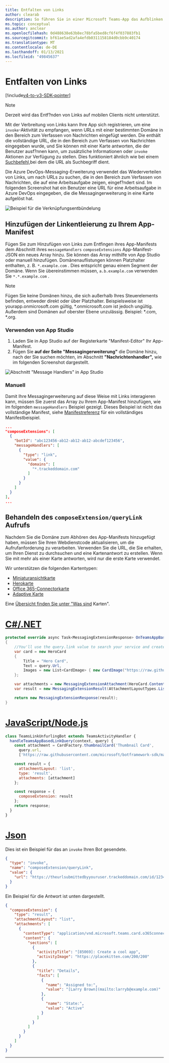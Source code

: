 ```yaml
---
title: Entfalten von Links
author: clearab
description: So führen Sie in einer Microsoft Teams-App das Aufblinken von Links mit der Messagingerweiterung aus.
ms.topic: conceptual
ms.author: anclear
ms.openlocfilehash: 0d488638e63b8ec78bfa5bed8cf6f4f037883fb1
ms.sourcegitcommit: bf61ae5ad2afa4efdb0311158184d0cbb9c40174
ms.translationtype: MT
ms.contentlocale: de-DE
ms.lasthandoff: 01/13/2021
ms.locfileid: "49845637"
---
```

# <a name="link-unfurling"></a>Entfalten von Links

[!include[v4-to-v3-SDK-pointer](~/includes/v4-to-v3-pointer-me.md)]

> [!NOTE]
> Derzeit wird das Entf?nden von Links auf mobilen Clients nicht unterstützt.

Mit der Verbreitung von Links kann Ihre App sich registrieren, um eine `invoke`-Aktivität zu empfangen, wenn URLs mit einer bestimmten Domäne in den Bereich zum Verfassen von Nachrichten eingefügt werden. Die enthält die vollständige URL, die in den Bereich zum Verfassen von Nachrichten eingegeben wurde, und Sie können mit einer Karte antworten, die der Benutzer ausf?nnen kann, um zusätzliche Informationen oder `invoke` Aktionen zur Verfügung zu stellen.  Dies funktioniert ähnlich wie bei einem [Suchbefehl,](~/messaging-extensions/how-to/search-commands/define-search-command.md)bei dem die URL als Suchbegriff dient.

Die Azure DevOps-Messaging-Erweiterung verwendet das Wiederverteilen von Links, um nach URLs zu suchen, die in den Bereich zum Verfassen von Nachrichten, die auf eine Arbeitsaufgabe zeigen, eingef?ndert sind. Im folgenden Screenshot hat ein Benutzer eine URL für eine Arbeitsaufgabe in Azure DevOps eingegeben, die die Messagingerweiterung in eine Karte aufgelöst hat.

![Beispiel für die Verknüpfungsentbündelung](~/assets/images/compose-extensions/messagingextensions_linkunfurling.png)

## <a name="add-link-unfurling-to-your-app-manifest"></a>Hinzufügen der Linkentleierung zu Ihrem App-Manifest

 Fügen Sie zum Hinzufügen von Links zum Entfingen ihres App-Manifests dem Abschnitt ihres `messageHandlers` `composeExtensions` App-Manifest-JSON ein neues Array hinzu. Sie können das Array mithilfe von App Studio oder manuell hinzufügen. Domänenauflistungen können Platzhalter enthalten, z. B. `*.example.com` . Dies entspricht genau einem Segment der Domäne. Wenn Sie übereinstimmen müssen, `a.b.example.com` verwenden Sie `*.*.example.com` .

> [!NOTE]
> Fügen Sie keine Domänen hinzu, die sich außerhalb Ihres Steuerelements befinden, entweder direkt oder über Platzhalter. Beispielsweise ist yourapp.onmicrosoft.com gültig, *.onmicrosoft.com ist jedoch ungültig. Außerdem sind Domänen auf oberster Ebene unzulässig. Beispiel: *.com, *.org.

### <a name="using-app-studio"></a>Verwenden von App Studio

1. Laden Sie in App Studio auf der Registerkarte "Manifest-Editor" Ihr App-Manifest.
1. Fügen Sie **auf der Seite "Messagingerweiterung"** die Domäne hinzu, nach der Sie suchen möchten, im Abschnitt **"Nachrichtenhandler",** wie im folgenden Screenshot dargestellt.

![Abschnitt "Message Handlers" in App Studio](~/assets/images/link-unfurling.png)

### <a name="manually"></a>Manuell

Damit Ihre Messagingerweiterung auf diese Weise mit Links interagieren kann, müssen Sie zuerst das Array zu Ihrem App-Manifest hinzufügen, wie im folgenden `messageHandlers` Beispiel gezeigt. Dieses Beispiel ist nicht das vollständige Manifest, siehe [Manifestreferenz](~/resources/schema/manifest-schema.md) für ein vollständiges Manifestbeispiel.

```json
...
"composeExtensions": [
  {
    "botId": "abc123456-ab12-ab12-ab12-abcdef123456",
    "messageHandlers": [
      {
        "type": "link",
        "value": {
          "domains": [
            "*.trackeddomain.com"
          ]
        }
      }
    ]
  }
],
...
```

## <a name="handle-the-composeextensionquerylink-invoke"></a>Behandeln des `composeExtension/queryLink` Aufrufs

Nachdem Sie die Domäne zum Abhören des App-Manifests hinzugefügt haben, müssen Sie Ihren Webdienstcode aktualisieren, um die Aufrufanforderung zu verarbeiten. Verwenden Sie die URL, die Sie erhalten, um Ihren Dienst zu durchsuchen und eine Kartenantwort zu erstellen. Wenn Sie mit mehr als einer Karte antworten, wird nur die erste Karte verwendet.

Wir unterstützen die folgenden Kartentypen:

* [Miniaturansichtkarte](~/task-modules-and-cards/cards/cards-reference.md#thumbnail-card)
* [Herokarte](~/task-modules-and-cards/cards/cards-reference.md#hero-card)
* [Office 365-Connectorkarte](~/task-modules-and-cards/cards/cards-reference.md#office-365-connector-card)
* [Adaptive Karte](~/task-modules-and-cards/cards/cards-reference.md#adaptive-card)

Eine [Übersicht finden Sie unter "Was sind](~/task-modules-and-cards/what-are-cards.md) Karten".

# <a name="cnet"></a>[C#/.NET](#tab/dotnet)

```csharp
protected override async Task<MessagingExtensionResponse> OnTeamsAppBasedLinkQueryAsync(ITurnContext<IInvokeActivity> turnContext, AppBasedLinkQuery query, CancellationToken cancellationToken)
{
    //You'll use the query.link value to search your service and create a card response
    var card = new HeroCard
    {
        Title = "Hero Card",
        Text = query.Url,
        Images = new List<CardImage> { new CardImage("https://raw.githubusercontent.com/microsoft/botframework-sdk/master/icon.png") },
    };

    var attachments = new MessagingExtensionAttachment(HeroCard.ContentType, null, card);
    var result = new MessagingExtensionResult(AttachmentLayoutTypes.List, "result", new[] { attachments }, null, "test unfurl");

    return new MessagingExtensionResponse(result);
}
```

# <a name="javascriptnodejs"></a>[JavaScript/Node.js](#tab/javascript)

```javascript
class TeamsLinkUnfurlingBot extends TeamsActivityHandler {
  handleTeamsAppBasedLinkQuery(context, query) {
    const attachment = CardFactory.thumbnailCard('Thumbnail Card',
      query.url,
      ['https://raw.githubusercontent.com/microsoft/botframework-sdk/master/icon.png']);

    const result = {
      attachmentLayout: 'list',
      type: 'result',
      attachments: [attachment]
    };

    const response = {
      composeExtension: result
    };
    return response;
  }
}
```

# <a name="json"></a>[Json](#tab/json)

Dies ist ein Beispiel für das an `invoke` Ihren Bot gesendete.

```json
{
  "type": "invoke",
  "name": "composeExtension/queryLink",
  "value": {
    "url": "https://theurlsubmittedbyyouruser.trackeddomain.com/id/1234"
  }
}
```

Ein Beispiel für die Antwort ist unten dargestellt.

```json
{
  "composeExtension": {
    "type": "result",
    "attachmentLayout": "list",
    "attachments": [
      {
        "contentType": "application/vnd.microsoft.teams.card.o365connector",
        "content": {
          "sections": [
            {
              "activityTitle": "[85069]: Create a cool app",
              "activityImage": "https://placekitten.com/200/200"
            },
            {
              "title": "Details",
              "facts": [
                {
                  "name": "Assigned to:",
                  "value": "[Larry Brown](mailto:larryb@example.com)"
                },
                {
                  "name": "State:",
                  "value": "Active"
                }
              ]
            }
          ]
        }
      }
    ]
  }
}
```

* * *
